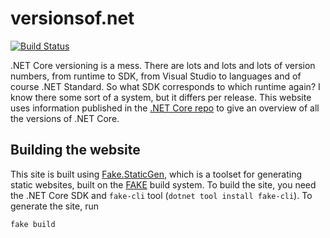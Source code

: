 # versionsof.net

[![Build Status](https://dev.azure.com/arthurrump/versionsof.net/_apis/build/status/versionsof.net?branchName=master)](https://dev.azure.com/arthurrump/versionsof.net/_build/latest?definitionId=17&branchName=master)

.NET Core versioning is a mess. There are lots and lots and lots of version numbers, from runtime to SDK, from Visual Studio to languages and of course .NET Standard. So what SDK corresponds to which runtime again? I know there some sort of a system, but it differs per release. This website uses information published in the [.NET Core repo](https://github.com/dotnet/core/blob/master/release-notes/) to give an overview of all the versions of .NET Core.

## Building the website

This site is built using [Fake.StaticGen](https://github.com/arthurrump/Fake.StaticGen), which is a toolset for generating static websites, built on the [FAKE](https://fake.build) build system. To build the site, you need the .NET Core SDK and `fake-cli` tool (`dotnet tool install fake-cli`). To generate the site, run

```
fake build
```
